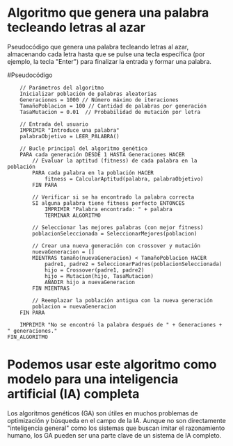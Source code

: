 # Algoritmo que genera una palabra tecleando letras al azar

Pseudocódigo que genera una palabra tecleando letras al azar, almacenando cada letra hasta que se pulse una tecla específica (por ejemplo, la tecla "Enter") para finalizar la entrada y formar una palabra.

#Pseudocódigo 
```ALGORITMO Algoritmo_Genetico
    // Parámetros del algoritmo
    Inicializar población de palabras aleatorias
    Generaciones = 1000 // Número máximo de iteraciones
    TamañoPoblacion = 100 // Cantidad de palabras por generación
    TasaMutacion = 0.01  // Probabilidad de mutación por letra

    // Entrada del usuario
    IMPRIMIR "Introduce una palabra"
    palabraObjetivo = LEER_PALABRA()

    // Bucle principal del algoritmo genético
    PARA cada generación DESDE 1 HASTA Generaciones HACER
        // Evaluar la aptitud (fitness) de cada palabra en la población
        PARA cada palabra en la población HACER
            fitness = CalcularAptitud(palabra, palabraObjetivo)
        FIN PARA

        // Verificar si se ha encontrado la palabra correcta
        SI alguna palabra tiene fitness perfecto ENTONCES
            IMPRIMIR "Palabra encontrada: " + palabra
            TERMINAR ALGORITMO

        // Seleccionar las mejores palabras (con mejor fitness)
        poblacionSeleccionada = SeleccionarMejores(poblacion)

        // Crear una nueva generación con crossover y mutación
        nuevaGeneracion = []
        MIENTRAS tamaño(nuevaGeneracion) < TamañoPoblacion HACER
            padre1, padre2 = SeleccionarPadres(poblacionSeleccionada)
            hijo = Crossover(padre1, padre2)
            hijo = Mutacion(hijo, TasaMutacion)
            AÑADIR hijo a nuevaGeneracion
        FIN MIENTRAS

        // Reemplazar la población antigua con la nueva generación
        poblacion = nuevaGeneracion
    FIN PARA

    IMPRIMIR "No se encontró la palabra después de " + Generaciones + " generaciones."
FIN_ALGORITMO

```
# Podemos usar este algoritmo como modelo para una inteligencia artificial (IA) completa
Los algoritmos genéticos (GA) son útiles en muchos problemas de optimización y búsqueda en el campo de la IA. Aunque no son directamente "inteligencia general" como los sistemas que buscan imitar el razonamiento humano, los GA pueden ser una parte clave de un sistema de IA completo.


